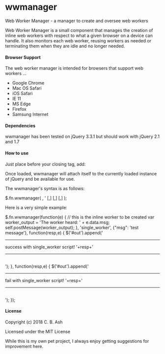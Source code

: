 # wwmanager
Web Worker Manager - a manager to create and oversee web workers

Web Worker Manager is a small component that manages the creation of inline web workers with respect to what a given browser on a device can handle. It also monitors each web worker, reusing workers as needed or terminating them when they are idle and no longer needed.

#### Browser Support

The web worker manager is intended for browsers that support web workers ...

- Google Chrome
- Mac OS Safari
- iOS Safari
- IE 11
- MS Edge
- Firefox
- Samsung Internet

#### Dependencies

wwmanager has been tested on jQuery 3.3.1 but should work with jQuery 2.1 and 1.7

#### How to use

Just place before your closing <body> tag, add:

<script type="text/javascript" src="src/wwmanager.js"></script>

Once loaded, wwmanager will attach itself to the currently loaded instance of jQuery and be available for use.

The wwmanager's syntax is as follows:

$.fn.wwmanager(
  <inline script to be turned into a Blob web worker>,
  <unique identifier that can be used to identify the worker>'
  [,<parameters that will be passed to the worker to operate against>]
  [,<function if worker is successful>]
  [,<function if worker is unsuccessful>]
  );

Here is a very simple example:

$.fn.wwmanager(function(e) {
    // this is the inline worker to be created
    var worker_output = 'The worker heard: ' + e.data.msg;
    self.postMessage(worker_output);
  },
  'single_worker',
  {"msg": 'test message'},
  function(resp,e) {
      $('#out').append('<hr><div> success with single_worker script! '+resp+'</div><hr><br>');
  },
  function(resp,e) {
      $('#out').append('<hr><div> fail with single_worker script! '+resp+'</div><hr><br>');
  });




#### License

Copyright (c) 2018 C. B. Ash

Licensed under the MIT License

While this is my own pet project, I always enjoy getting suggestions for improvement here.
